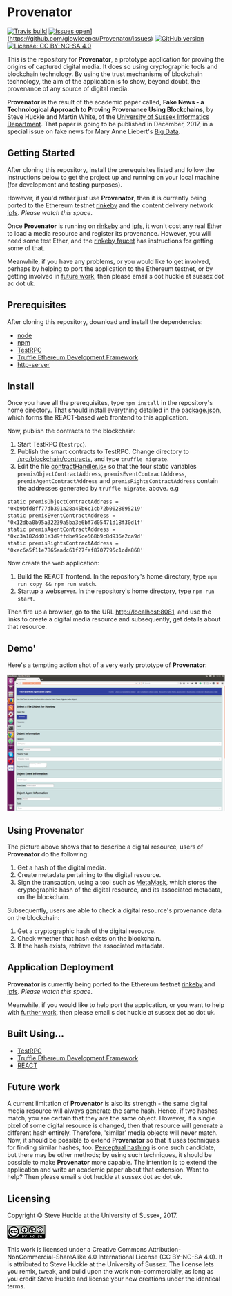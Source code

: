 # Provenator

[![Travis build](	https://img.shields.io/travis/glowkeeper/Provenator.svg?style=flat-square)](https://travis-ci.org/glowkeeper/Provenator)
[![Issues open](https://img.shields.io/github/issues-raw/badges/shields.svg)](https://img.shields.io/github/issues-raw/badges/shields.svg?style=flat-square)](https://github.com/glowkeeper/Provenator/issues)
[![GitHub version](https://badge.fury.io/gh/glowkeeper%2FProvenator.svg?style=flat-square)](https://badge.fury.io/gh/glowkeeper%2FProvenator)
[![License: CC BY-NC-SA 4.0](https://img.shields.io/badge/License-CC%20BY--NC--SA%204.0-lightgrey.svg?style=flat-square)](https://creativecommons.org/licenses/by-nc-sa/4.0/)

This is the repository for **Provenator**, a prototype application for proving the origins of captured digital media. It does so using cryptographic tools and blockchain technology. By using the trust mechanisms of blockchain technology, the aim of the application is to show, beyond doubt, the provenance of any source of digital media.

**Provenator** is the result of the academic paper called, **Fake News - a Technological Approach to Proving Provenance Using Blockchains**, by Steve Huckle and Martin White, of the [University of Sussex Informatics Department](http://www.sussex.ac.uk/informatics/). That paper is going to be published in December, 2017, in a special issue on fake news for Mary Anne Liebert's [Big Data](http://www.liebertpub.com/big).

## Getting Started

After cloning this repository, install the prerequisites listed and follow the instructions below to get the project up and running on your local machine (for development and testing purposes).

However, if you'd rather just use **Provenator**, then it is currently being ported to the Ethereum testnet [rinkeby](https://www.rinkeby.io) and the content delivery network [ipfs](https://ipfs.io/). *Please watch this space*.

Once **Provenator** is running on [rinkeby](https://www.rinkeby.io) and [ipfs](https://ipfs.io/), it won't cost any real Ether to load a media resource and register its provenance. However, you will need some test Ether, and the [rinkeby faucet](https://www.rinkeby.io/#faucet) has instructions for getting some of that.

Meanwhile, if you have any problems, or you would like to get involved, perhaps by helping to port the application to the Ethereum testnet, or by getting involved in [future work](#1), then please email s dot huckle at sussex dot ac dot uk.

## Prerequisites

After cloning this repository, download and install the dependencies:

- [node](https://nodejs.org/en/)
- [npm](https://www.npmjs.com/)
- [TestRPC](https://github.com/ethereumjs/testrpc)
- [Truffle Ethereum Development Framework](https://github.com/trufflesuite/truffle)
- [http-server](https://www.npmjs.com/package/http-server)

## Install

Once you have all the prerequisites, type `npm install` in the repository's home directory. That should install everything detailed in the [package.json](/package.json), which forms the REACT-based web frontend to this application.

Now, publish the contracts to the blockchain:

1. Start TestRPC (`testrpc`).
2. Publish the smart contracts to TestRPC. Change directory to [/src/blockchain/contracts](/src/blockchain/contracts), and type `truffle migrate`.
3. Edit the file [contractHandler.jsx](/app/utils/contractHandler.jsx) so that the four static variables `premisObjectContractAddress`, `premisEventContractAddress`, `premisAgentContractAddress` and `premisRightsContractAddress` contain the addresses generated by `truffle migrate`, above. e.g

````
static premisObjectContractAddress = '0xb9bfd8ff77db391a28a45b6c1cb72b0028695219'
static premisEventContractAddress = '0x12dba0b95a32239a5ba3e6bf7d05471d18f30d1f'
static premisAgentContractAddress = '0xc3a182dd01e3d9ffdbe95ce568b9c8d936e2ca9d'
static premisRightsContractAddress = '0xec6a5f11e7865aadc61f27faf8707795c1cda868'
````

Now create the web application:

1. Build the REACT frontend. In the repository's home directory, type `npm run copy && npm run watch`.
2. Startup a webserver. In the repository's home directory, type `npm run start`.

Then fire up a browser, go to the URL [http://localhost:8081](http://localhost:8081), and use the links to create a digital media resource and subsequently, get details about that resource.

## Demo'

Here's a tempting action shot of a very early prototype of **Provenator**:

![Provenator homepage](images/fakeNewsApp.png)

## Using Provenator

The picture above shows that to describe a digital resource, users of **Provenator** do the following:

1. Get a hash of the digital media.
2. Create metadata pertaining to the digital resource.
3. Sign the transaction, using a tool such as [MetaMask](https://github.com/MetaMask/metamask-extension), which stores the cryptographic hash of the digital resource, and its associated metadata, on the blockchain.

Subsequently, users are able to check a digital resource's provenance data on the blockchain:

1. Get a cryptographic hash of the digital resource.
2. Check whether that hash exists on the blockchain.
3. If the hash exists, retrieve the associated metadata.

## Application Deployment

**Provenator** is currently being ported to the Ethereum testnet [rinkeby](https://www.rinkeby.io) and [ipfs](https://ipfs.io/). *Please watch this space*.

Meanwhile, if you would like to help port the application, or you want to help with [further work](#1), then please email s dot huckle at sussex dot ac dot uk.

## Built Using...

- [TestRPC](https://github.com/ethereumjs/testrpc)
- [Truffle Ethereum Development Framework](https://github.com/trufflesuite/truffle)
- [REACT](https://reactjs.org/)
<a name="1">&nbsp;</a>
## Future work

A current limitation of **Provenator** is also its strength - the same digital media resource will always generate the same hash. Hence, if two hashes match, you are certain that they are the same object. However, if a single pixel of some digital resource is changed, then that resource will generate a different hash entirely. Therefore, 'similar' media objects will never match. Now, it should be possible to extend **Provenator** so that it uses techniques for finding similar hashes, too. [Perceptual hashing](https://www.phash.org/) is one such candidate, but there may be other methods; by using such techniques, it should be possible to make **Provenator** more capable. The intention is to extend the application and write an academic paper about that extension. Want to help? Then please email s dot huckle at sussex dot ac dot uk.

## Licensing

Copyright © Steve Huckle at the University of Sussex, 2017.

![CC BY-NC-SA 4.0](/images/ccbyncsa.png)

This work is licensed under a Creative Commons Attribution-NonCommercial-ShareAlike 4.0 International License (CC BY-NC-SA 4.0). It is attributed to Steve Huckle at the University of Sussex. The license lets you remix, tweak, and build upon the work non-commercially, as long as you credit Steve Huckle and license your new creations under the identical terms.
